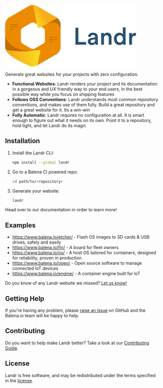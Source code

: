 <img src="./banner.png" height="200" />

Generate great websites for your projects with zero configuration.

- **Functional Websites**: Landr renders your project and its documentation in
  a gorgeous and UX friendly way to your end users, in the best possible way
  while you focus on shipping features
- **Follows OSS Conventions**: Landr understands most common repository
  conventions, and makes use of them fully. Build a great repository and get a
  great website for it. Its a win-win
- **Fully Automatic**: Landr requires no configuration at all. It is smart
  enough to figure out what it needs on its own. Point it to a repository, hold
  tight, and let Landr do its magic

Installation
------------

1. Install the Landr CLI:

    ```sh
    npm install --global landr
    ```

2. Go to a Balena CI powered repo:

    ```sh
    cd path/to/<repository>
    ```

3. Generate your website:

    ```sh
    landr
    ```

Head over to our documentation in order to learn more!

Examples
--------

- https://www.balena.io/etcher/ - Flash OS images to SD cards & USB drives,
  safely and easily
- https://www.balena.io/fin/ - A board for fleet owners
- https://www.balena.io/os/ - A host OS tailored for containers, designed for
  reliability, proven in production
- https://www.balena.io/open/ - Open source software to manage connected IoT
  devices
- https://www.balena.io/engine/ - A container engine built for IoT

Do you know of any Landr website we missed? [Let us
know!](https://github.com/balena-io/landr/issues/new)

Getting Help
------------

If you're having any problem, please [raise an
issue](https://github.com/balena-io/landr/issues/new) on GitHub and the Balena.io
team will be happy to help.

Contributing
------------

Do you want to help make Landr better? Take a look at our [Contributing
Guide](https://github.com/balena-io/landr/blob/master/CONTRIBUTING.md).

License
-------

Landr is free software, and may be redistributed under the terms specified in
the [license](https://github.com/balena-io/landr/blob/master/LICENSE).
